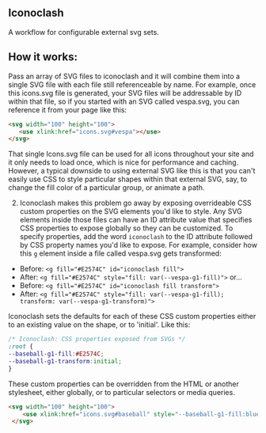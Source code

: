 ## Iconoclash

A workflow for configurable external svg sets.


## How it works:

Pass an array of SVG files to iconoclash and it will combine them into a single SVG file with each file still referenceable by name. For example, once this icons.svg file is generated, your SVG files will be addressable by ID within that file, so if you started with an SVG called vespa.svg, you can reference  it from your page like this:

 ```html
<svg width="100" height="100">
    <use xlink:href="icons.svg#vespa"></use>
 </svg>
```

That single Icons.svg file can be used for all icons throughout your site and it only needs to load once, which is nice for performance and caching. However, a typical downside to using external SVG like this is that you can't easily use CSS to style particular shapes within that external SVG, say, to change the fill color of a particular group, or animate a path. 

2. Iconoclash makes this problem go away by exposing overrideable CSS custom properties on the SVG elements you'd like to style. Any SVG elements inside those files can have an ID attribute value that specifies CSS properties to expose globally so they can be customized. To specify properties, add the word `iconoclash` to the ID attribute followed by CSS property names you'd like to expose. For example, consider how this `g` element inside a file called vespa.svg gets transformed:
 - Before:  `<g fill="#E2574C" id="iconoclash fill">`
 - After:   `<g fill="#E2574C" style="fill: var(--vespa-g1-fill)">`
or...
 - Before:  `<g fill="#E2574C" id="iconoclash fill transform">`
 - After:   `<g fill="#E2574C" style="fill: var(--vespa-g1-fill); transform: var(--vespa-g1-transform)">`

Iconoclash sets the defaults for each of these CSS custom properties either to an existing value on the shape, or to 'initial'. Like this:
``` css
/* Iconoclash: CSS properties exposed from SVGs */
:root {
--baseball-g1-fill:#E2574C;
--baseball-g1-transform:initial;
}
```

These custom properties can be overridden from the HTML or another stylesheet, either globally, or to particular selectors or media queries.

```html
<svg width="100" height="100">
    <use xlink:href="icons.svg#baseball" style="--baseball-g1-fill:blue;--baseball-g1-transform:rotate(90deg);"></use>
 </svg>
 ```
